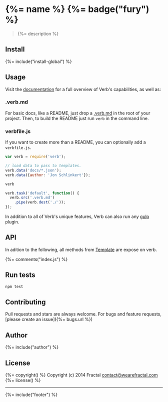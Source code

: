 # {%= name %} {%= badge("fury") %}

> {%= description %}

## Install
{%= include("install-global") %}


## Usage

Visit the [documentation](./docs/DOCS.md) for a full overview of Verb's capabilities, as well as:





### .verb.md

For basic docs, like a README, just drop a [.verb.md](./.verb.md) in the root of your project. Then, to build the README just run `verb` in the command line.


### verbfile.js

If you want to create more than a README, you can optionally add a `verbfile.js`.

```js
var verb = require('verb');

// load data to pass to templates.
verb.data('docs/*.json');
verb.data({author: 'Jon Schlinkert'});

verb

verb.task('default', function() {
  verb.src('.verb.md')
    .pipe(verb.dest('./'));
});
```

In addition to all of Verb's unique features, Verb can also run any [gulp](https://github.com/gulpjs/gulp) plugin.


## API

In adition to the following, all methods from [Template](https://github.com/jonschlinkert/template) are expose on verb.

{%= comments("index.js") %}


## Run tests

```bash
npm test
```

## Contributing
Pull requests and stars are always welcome. For bugs and feature requests, [please create an issue]({%= bugs.url %})

## Author
{%= include("author") %}

## License
{%= copyright() %}
Copyright (c) 2014 Fractal <contact@wearefractal.com>
{%= license() %}

***

{%= include("footer") %}
